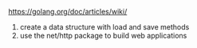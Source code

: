 https://golang.org/doc/articles/wiki/

1. create a data structure with load and save methods
2. use the net/http package to build web applications